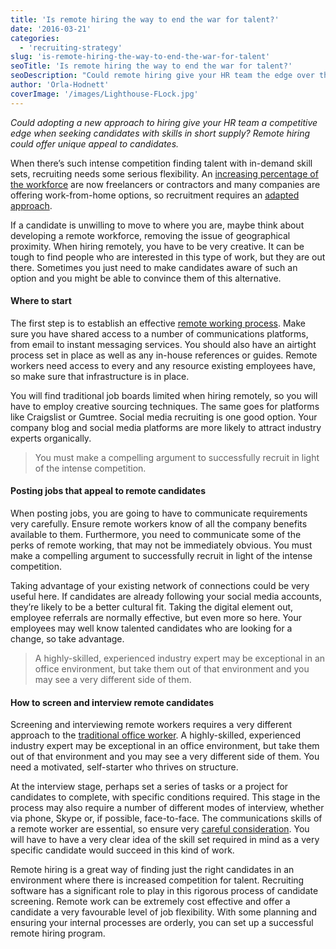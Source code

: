 ```yaml
---
title: 'Is remote hiring the way to end the war for talent?'
date: '2016-03-21'
categories:
  - 'recruiting-strategy'
slug: 'is-remote-hiring-the-way-to-end-the-war-for-talent'
seoTitle: 'Is remote hiring the way to end the war for talent?'
seoDescription: "Could remote hiring give your HR team the edge over the competition when seeking candidates with skills in short supply? Let's find out:"
author: 'Orla-Hodnett'
coverImage: '/images/Lighthouse-FLock.jpg'
---
```


_Could adopting a new approach to hiring give your HR team a competitive edge when seeking candidates with skills in short supply? Remote hiring could offer unique appeal to candidates._

When there’s such intense competition finding talent with in-demand skill sets, recruiting needs some serious flexibility. An [increasing percentage of the workforce](http://www.forbes.com/sites/laurashin/2014/01/17/work-from-home-the-top-100-companies-offering-flexible-jobs-in-2014/#4b8c50ad3cca) are now freelancers or contractors and many companies are offering work-from-home options, so recruitment requires an [adapted approach](http://www.allbusiness.com/7-benefits-hiring-remote-workers-20988-1.html).

If a candidate is unwilling to move to where you are, maybe think about developing a remote workforce, removing the issue of geographical proximity. When hiring remotely, you have to be very creative. It can be tough to find people who are interested in this type of work, but they are out there. Sometimes you just need to make candidates aware of such an option and you might be able to convince them of this alternative.

#### Where to start

The first step is to establish an effective [remote working process](http://growtheverywhere.com/hiring-2/how-to-hire-a-player-remote-workers-keep-them-happy/). Make sure you have shared access to a number of communications platforms, from email to instant messaging services. You should also have an airtight process set in place as well as any in-house references or guides. Remote workers need access to every and any resource existing employees have, so make sure that infrastructure is in place.

You will find traditional job boards limited when hiring remotely, so you will have to employ creative sourcing techniques. The same goes for platforms like Craigslist or Gumtree. Social media recruiting is one good option. Your company blog and social media platforms are more likely to attract industry experts organically.

> You must make a compelling argument to successfully recruit in light of the intense competition.

#### Posting jobs that appeal to remote candidates

When posting jobs, you are going to have to communicate requirements very carefully. Ensure remote workers know of all the company benefits available to them. Furthermore, you need to communicate some of the perks of remote working, that may not be immediately obvious. You must make a compelling argument to successfully recruit in light of the intense competition.

Taking advantage of your existing network of connections could be very useful here. If candidates are already following your social media accounts, they’re likely to be a better cultural fit. Taking the digital element out, employee referrals are normally effective, but even more so here. Your employees may well know talented candidates who are looking for a change, so take advantage.

> A highly-skilled, experienced industry expert may be exceptional in an office environment, but take them out of that environment and you may see a very different side of them.

#### **How to screen and interview remote candidates**

Screening and interviewing remote workers requires a very different approach to the [traditional office worker](http://www.inc.com/neil-patel/6-tips-for-hiring-the-best-remote-workers.html). A highly-skilled, experienced industry expert may be exceptional in an office environment, but take them out of that environment and you may see a very different side of them. You need a motivated, self-starter who thrives on structure.

At the interview stage, perhaps set a series of tasks or a project for candidates to complete, with specific conditions required. This stage in the process may also require a number of different modes of interview, whether via phone, Skype or, if possible, face-to-face. The communications skills of a remote worker are essential, so ensure very [careful consideration](http://www.socialtalent.co/blog/how-to-interview-remote-workers-infographic). You will have to have a very clear idea of the skill set required in mind as a very specific candidate would succeed in this kind of work.

Remote hiring is a great way of finding just the right candidates in an environment where there is increased competition for talent. Recruiting software has a significant role to play in this rigorous process of candidate screening. Remote work can be extremely cost effective and offer a candidate a very favourable level of job flexibility. With some planning and ensuring your internal processes are orderly, you can set up a successful remote hiring program.

